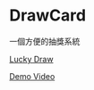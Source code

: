 # DrawCard

一個方便的抽獎系統

[Lucky Draw](https://apan1121.github.io/drawCard/)

[Demo Video](https://www.youtube.com/watch?v=Q28oacc6qEg)